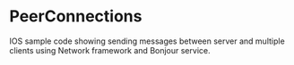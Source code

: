 # PeerConnections
IOS sample code showing sending messages between server and multiple clients using Network framework and Bonjour service.
